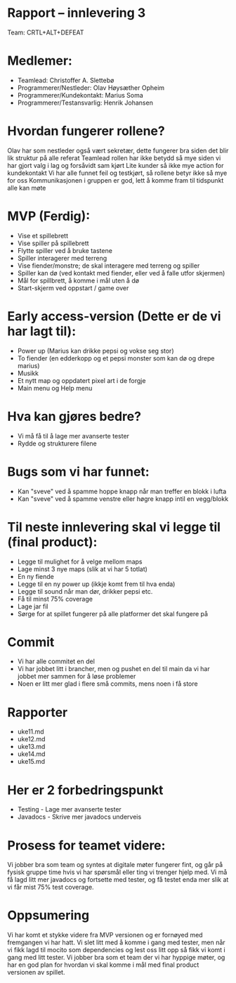 # Rapport – innlevering 3
Team: CRTL+ALT+DEFEAT

# Medlemer:
* Teamlead: Christoffer A. Slettebø
* Programmerer/Nestleder: Olav Høysæther Opheim
* Programmerer/Kundekontakt: Marius Soma
* Programmerer/Testansvarlig: Henrik Johansen

# Hvordan fungerer rollene?
Olav har som nestleder også vært sekretær, dette fungerer bra siden det blir lik struktur på alle referat
Teamlead rollen har ikke betydd så mye siden vi har gjort valg i lag og forsåvidt sam kjørt
Lite kunder så ikke mye action for kundekontakt
Vi har alle funnet feil og testkjørt, så rollene betyr ikke så mye for oss
Kommunikasjonen i gruppen er god, lett å komme fram til tidspunkt alle kan møte


# MVP (Ferdig):
* Vise et spillebrett
* Vise spiller på spillebrett
* Flytte spiller ved å bruke tastene
* Spiller interagerer med terreng
* Vise fiender/monstre; de skal interagere med terreng og spiller
* Spiller kan dø (ved kontakt med fiender, eller ved å falle utfor skjermen)
* Mål for spillbrett, å komme i mål uten å dø
* Start-skjerm ved oppstart / game over

# Early access-version (Dette er de vi har lagt til):
* Power up (Marius kan drikke pepsi og vokse seg stor)
* To fiender (en edderkopp og et pepsi monster som kan dø og drepe marius)
* Musikk
* Et nytt map og oppdatert pixel art i de forgje
* Main menu og Help menu

# Hva kan gjøres bedre?
* Vi må få til å lage mer avanserte tester
* Rydde og strukturere filene

# Bugs som vi har funnet:
* Kan "sveve" ved å spamme hoppe knapp når man treffer en blokk i lufta
* Kan "sveve" ved å spamme venstre eller høgre knapp intil en vegg/blokk

# Til neste innlevering skal vi legge til (final product):
* Legge til mulighet for å velge mellom maps
* Lage minst 3 nye maps (slik at vi har 5 totlat)
* En ny fiende
* Legge til en ny power up (ikkje komt frem til hva enda)
* Legge til sound når man dør, drikker pepsi etc.
* Få til minst 75% coverage
* Lage jar fil
* Sørge for at spillet fungerer på alle platformer det skal fungere på


# Commit
* Vi har alle commitet en del
* Vi har jobbet litt i brancher, men og pushet en del til main da vi har jobbet mer sammen for å løse problemer
* Noen er litt mer glad i flere små commits, mens noen i få store


# Rapporter
* uke11.md
* uke12.md
* uke13.md
* uke14.md
* uke15.md

# Her er 2 forbedringspunkt
* Testing - Lage mer avanserte tester
* Javadocs - Skrive mer javadocs underveis

# Prosess for teamet videre:
Vi jobber bra som team og syntes at digitale møter fungerer fint, og går på fysisk gruppe time hvis vi har spørsmål eller ting vi trenger hjelp med. Vi må få lagd litt mer javadocs og fortsette med tester, og få testet enda mer slik at vi får mist 75% test coverage.

# Oppsumering
Vi har komt et stykke videre fra MVP versionen og er fornøyed med fremgangen vi har hatt. Vi slet litt med å komme i gang med tester, men når vi fikk lagd til mocito som dependencies og lest oss litt opp så fikk vi komt i gang med litt tester. Vi jobber bra som et team der vi har hyppige møter, og har en god plan for hvordan vi skal komme i mål med final product versionen av spillet.
